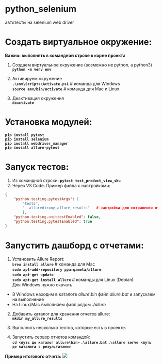 # python_selenium
автотесты на selenium web driver


# Создать виртуальное окружение:
**Важно: выполнять в командной строке в корне проекта**

1) Создаем виртуальное окружение (возможно не python, а python3)  
**`python -m venv env`**

2) Активируем окружение  
**`.\env\Scripts\Activate.ps1`** # команда для Windows  
**`source env/bin/activate`**    # команда для Mac и Linux  

3) Деактивация окружения  
**`deactivate`**


# Установка модулей:
**`pip install pytest`**  
**`pip install selenium`**  
**`pip install webdriver_manager`**  
**`pip install allure-pytest`**



# Запуск тестов:
1) Из командной строки: 
**`pytest test_product_view_sku`**
2) Через VS Code. Пример файла с настройками:  
```JSON
{  
    "python.testing.pytestArgs": [ 
        "tests",
        "--alluredir=my_allure_results"   # настройка для сохранения отчетов  
        ],
    "python.testing.unittestEnabled": false, 
    "python.testing.pytestEnabled": true 
}
```



# Запустить дашборд с отчетами:
1. Установить Allure Report:  
**`brew install allure`**    # команда для Mac  
**`sudo apt-add-repository ppa:qameta/allure`**   
**`sudo apt-get update`**   
**`sudo apt-get install allure`** # команды для Linux (Debian)    
Для Windows нужно скачать
  
- В Windows находим в каталоге *allure\bin* файл *allure.bat* и запускаем на выполнение
- На Linux/Mac выполняем файл рядом *./allure*

2. Добавить каталог для хранения отчетов allure:  
**`mkdir my_allure_results`**  

3. Выполнить несколько тестов, которые есть в проекте. 

4. Запустить сервер отчетов командой:  
**`cd <путь до каталог allure\bin>`** 
**`.\allure.bat`** 
**`.\allure serve <путь до каталога с результатами>`** 

**Пример итогового отчета:**
![](http://reshetniak.ru/img2/allure_report.png)
